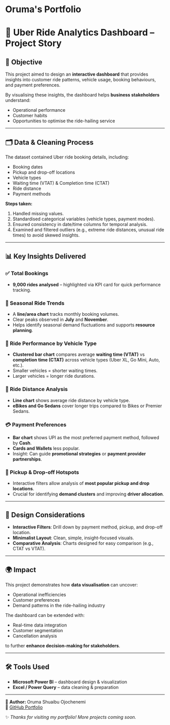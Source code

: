 # Oruma's Portfolio

# 🚖 Uber Ride Analytics Dashboard – Project Story

## 🎯 Objective
This project aimed to design an **interactive dashboard** that provides insights into customer ride patterns, vehicle usage, booking behaviours, and payment preferences.  

By visualising these insights, the dashboard helps **business stakeholders** understand:
- Operational performance  
- Customer habits  
- Opportunities to optimise the ride-hailing service  

---

## 🗂️ Data & Cleaning Process
The dataset contained Uber ride booking details, including:  
- Booking dates  
- Pickup and drop-off locations  
- Vehicle types  
- Waiting time (VTAT) & Completion time (CTAT)  
- Ride distance  
- Payment methods  

**Steps taken:**
1. Handled missing values.  
2. Standardised categorical variables (vehicle types, payment modes).  
3. Ensured consistency in date/time columns for temporal analysis.  
4. Examined and filtered outliers (e.g., extreme ride distances, unusual ride times) to avoid skewed insights.  

---

## 📊 Key Insights Delivered

### ✅ Total Bookings
- **9,000 rides analysed** – highlighted via KPI card for quick performance tracking.  

### 📅 Seasonal Ride Trends
- A **line/area chart** tracks monthly booking volumes.  
- Clear peaks observed in **July** and **November**.  
- Helps identify seasonal demand fluctuations and supports **resource planning**.  

### 🚗 Ride Performance by Vehicle Type
- **Clustered bar chart** compares average **waiting time (VTAT)** vs **completion time (CTAT)** across vehicle types (Uber XL, Go Mini, Auto, etc.).  
- Smaller vehicles = shorter waiting times.  
- Larger vehicles = longer ride durations.  

### 📏 Ride Distance Analysis
- **Line chart** shows average ride distance by vehicle type.  
- **eBikes and Go Sedans** cover longer trips compared to Bikes or Premier Sedans.  

### 💳 Payment Preferences
- **Bar chart** shows UPI as the most preferred payment method, followed by **Cash**.  
- **Cards and Wallets** less popular.  
- Insight: Can guide **promotional strategies** or **payment provider partnerships**.  

### 📍 Pickup & Drop-off Hotspots
- Interactive filters allow analysis of **most popular pickup and drop locations**.  
- Crucial for identifying **demand clusters** and improving **driver allocation**.  

---

## 🎨 Design Considerations
- **Interactive Filters**: Drill down by payment method, pickup, and drop-off location.  
- **Minimalist Layout**: Clean, simple, insight-focused visuals.  
- **Comparative Analysis**: Charts designed for easy comparison (e.g., CTAT vs VTAT).  

---

## 🌍 Impact
This project demonstrates how **data visualisation** can uncover:  
- Operational inefficiencies  
- Customer preferences  
- Demand patterns in the ride-hailing industry  

The dashboard can be extended with:  
- Real-time data integration  
- Customer segmentation  
- Cancellation analysis  

to further **enhance decision-making for stakeholders**.  

---

## 🛠️ Tools Used
- **Microsoft Power BI** – dashboard design & visualization  
- **Excel / Power Query** – data cleaning & preparation  

---

👤 **Author:** Oruma Shuaibu Ojochenemi  
🔗 [GitHub Portfolio](https://github.com/orumaa)  


✨ *Thanks for visiting my portfolio! More projects coming soon.*

